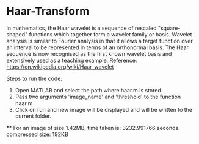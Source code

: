 # Haar-Transform
In mathematics, the Haar wavelet is a sequence of rescaled "square-shaped" functions which together form a wavelet family or basis. 
Wavelet analysis is similar to Fourier analysis in that it allows a target function over an interval to be represented in terms of 
an orthonormal basis. The Haar sequence is now recognised as the first known wavelet basis and extensively used as a teaching example.
Reference: https://en.wikipedia.org/wiki/Haar_wavelet

Steps to run the code:
1. Open MATLAB and select the path where haar.m is stored.
2. Pass two arguments 'image_name' and 'threshold' to the function haar.m
3. Click on run and new image will be displayed and will be written to the current folder.


** For an image of size 1.42MB, 
time taken is: 3232.991766 seconds.
compressed size: 192KB
